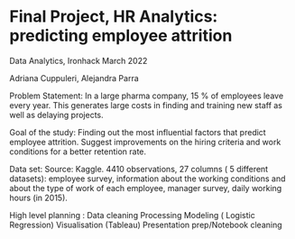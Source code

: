 # Final Project, HR Analytics: predicting employee attrition

Data Analytics, Ironhack March 2022

Adriana Cuppuleri, Alejandra Parra

Problem Statement: In a large pharma company, 15 % of employees leave every year. This generates large costs in finding and training  new staff as well as delaying projects.

Goal of the study: Finding out the most influential factors that predict employee attrition. Suggest improvements on the hiring criteria and work conditions for a better retention rate.

Data set: Source: Kaggle. 4410 observations, 27 columns ( 5 different datasets): employee survey, information about the working conditions and about the type of work of each employee, manager survey, daily working hours (in 2015).

High level planning :
Data cleaning
Processing
Modeling ( Logistic Regression)
Visualisation (Tableau)
Presentation prep/Notebook cleaning
